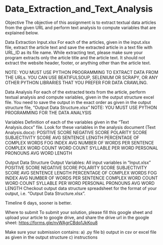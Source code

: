 #  Data_Extraction_and_Text_Analysis
Objective The objective of this assignment is to extract textual data articles from the given URL and perform text analysis to compute variables that are explained below.

Data Extraction Input.xlsx For each of the articles, given in the input.xlsx file, extract the article text and save the extracted article in a text file with URL_ID as its file name. While extracting text, please make sure your program extracts only the article title and the article text. It should not extract the website header, footer, or anything other than the article text.

NOTE: YOU MUST USE PYTHON PROGRAMMING TO EXTRACT DATA FROM THE URLs. YOU CAN USE BEATIFULSOUP, SELENIUM OR SCRAPY, OR ANY OTHER PYTHON LIBRARIES THAT YOU PREFER FOR DATA CRAWLING.

Data Analysis For each of the extracted texts from the article, perform textual analysis and compute variables, given in the output structure excel file. You need to save the output in the exact order as given in the output structure file, “Output Data Structure.xlsx” NOTE: YOU MUST USE PYTHON PROGRAMMING FOR THE DATA ANALYSIS

Variables Definition of each of the variables given in the “Text Analysis.docx” file. Look for these variables in the analysis document (Text Analysis.docx): POSITIVE SCORE NEGATIVE SCORE POLARITY SCORE SUBJECTIVITY SCORE AVG SENTENCE LENGTH PERCENTAGE OF COMPLEX WORDS FOG INDEX AVG NUMBER OF WORDS PER SENTENCE COMPLEX WORD COUNT WORD COUNT SYLLABLE PER WORD PERSONAL PRONOUNS AVG WORD LENGTH

Output Data Structure Output Variables: All input variables in “Input.xlsx” POSITIVE SCORE NEGATIVE SCORE POLARITY SCORE SUBJECTIVITY SCORE AVG SENTENCE LENGTH PERCENTAGE OF COMPLEX WORDS FOG INDEX AVG NUMBER OF WORDS PER SENTENCE COMPLEX WORD COUNT WORD COUNT SYLLABLE PER WORD PERSONAL PRONOUNS AVG WORD LENGTH Checkout output data structure spreadsheet for the format of your output, i.e. “Output Data Structure.xlsx”.

Timeline 6 days, sooner is better.

Where to submit To submit your solution, please fill this google sheet and upload your article to google drive, and share the drive url in the google sheet: https://forms.gle/nvWAgrCBdq1JkKou8

Make sure your submission contains: a) .py file b) output in csv or excel file as given in the output structure c) instructions
